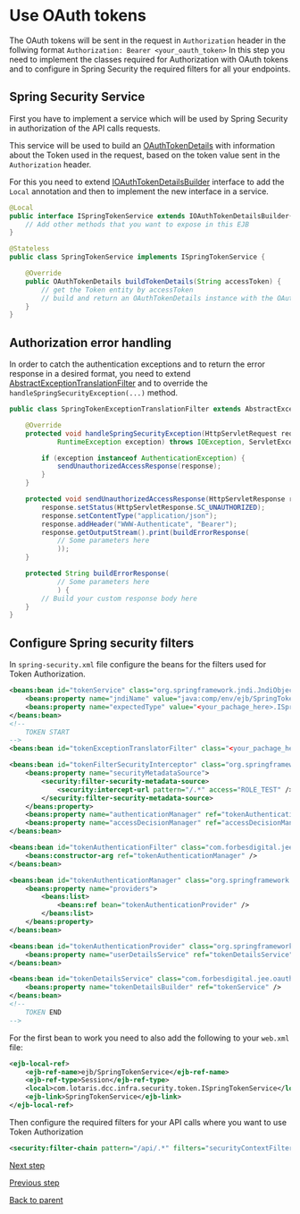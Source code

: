 # Use OAuth tokens

The OAuth tokens will be sent in the request in `Authorization` header in the follwing format `Authorization: Bearer <your_oauth_token>` 
In this step you need to implement the classes required for Authorization with OAuth tokens and to configure in Spring Security the required filters for all your endpoints.

## Spring Security Service

First you have to implement a service which will be used by Spring Security in authorization of the API calls requests.

This service will be used to build an [OAuthTokenDetails][OAuthTokenDetails] with information about the Token used in the request, based on the token value sent in the `Authorization` header.

For this you need to extend [IOAuthTokenDetailsBuilder][IOAuthTokenDetailsBuilder] interface to add the `Local` annotation and then to implement the new interface in a service.

```java
@Local
public interface ISpringTokenService extends IOAuthTokenDetailsBuilder{
	// Add other methods that you want to expose in this EJB 
}
```

```java
@Stateless
public class SpringTokenService implements ISpringTokenService {

	@Override
	public OAuthTokenDetails buildTokenDetails(String accessToken) {
		// get the Token entity by accessToken
		// build and return an OAuthTokenDetails instance with the OAuth Token information required for authentication
	}
}
```

## Authorization error handling

In order to catch the authentication exceptions and to return the error response in a desired format, you need to extend [AbstractExceptionTranslationFilter][AbstractExceptionTranslationFilter] and to override the `handleSpringSecurityException(...)` method.

```java
public class SpringTokenExceptionTranslationFilter extends AbstractExceptionTranslationFilter {

	@Override
	protected void handleSpringSecurityException(HttpServletRequest request, HttpServletResponse response, FilterChain chain,
			RuntimeException exception) throws IOException, ServletException {

        if (exception instanceof AuthenticationException) {
			sendUnauthorizedAccessResponse(response);
		}
	}

	protected void sendUnauthorizedAccessResponse(HttpServletResponse response) throws IOException {
		response.setStatus(HttpServletResponse.SC_UNAUTHORIZED);
		response.setContentType("application/json");
		response.addHeader("WWW-Authenticate", "Bearer");
		response.getOutputStream().print(buildErrorResponse(
			// Some parameters here
			));
	}

	protected String buildErrorResponse(
			// Some parameters here
			) {
		// Build your custom response body here
	}	
}
```

## Configure Spring security filters

In `spring-security.xml` file configure the beans for the filters used for Token Authorization.

```xml
<beans:bean id="tokenService" class="org.springframework.jndi.JndiObjectFactoryBean">
	<beans:property name="jndiName" value="java:comp/env/ejb/SpringTokenService"/>
	<beans:property name="expectedType" value="<your_pachage_here>.ISpringTokenService"/>
</beans:bean>	
<!--
	TOKEN START
-->
<beans:bean id="tokenExceptionTranslatorFilter" class="<your_pachage_here>.SpringTokenExceptionTranslationFilter" />	

<beans:bean id="tokenFilterSecurityInterceptor" class="org.springframework.security.web.access.intercept.FilterSecurityInterceptor">
	<beans:property name="securityMetadataSource">
		<security:filter-security-metadata-source>
			<security:intercept-url pattern="/.*" access="ROLE_TEST" />
		</security:filter-security-metadata-source>
	</beans:property>
	<beans:property name="authenticationManager" ref="tokenAuthenticationManager" />
	<beans:property name="accessDecisionManager" ref="accessDecisionManager" />
</beans:bean>

<beans:bean id="tokenAuthenticationFilter" class="com.forbesdigital.jee.oauth.spring.token.TokenBearerAuthenticationFilter">
	<beans:constructor-arg ref="tokenAuthenticationManager" />
</beans:bean>

<beans:bean id="tokenAuthenticationManager" class="org.springframework.security.authentication.ProviderManager">
	<beans:property name="providers">
		<beans:list>
			<beans:ref bean="tokenAuthenticationProvider" />
		</beans:list>
	</beans:property>
</beans:bean>

<beans:bean id="tokenAuthenticationProvider" class="org.springframework.security.authentication.dao.DaoAuthenticationProvider">
	<beans:property name="userDetailsService" ref="tokenDetailsService" />
</beans:bean>

<beans:bean	id="tokenDetailsService" class="com.forbesdigital.jee.oauth.spring.token.OAuthTokenDetailsService">
	<beans:property name="tokenDetailsBuilder" ref="tokenService" />
</beans:bean>
<!--
	TOKEN END
-->
```

For the first bean to work you need to also add the following to your `web.xml` file:

```xml
<ejb-local-ref>
	<ejb-ref-name>ejb/SpringTokenService</ejb-ref-name>
	<ejb-ref-type>Session</ejb-ref-type>
	<local>com.lotaris.dcc.infra.security.token.ISpringTokenService</local>
	<ejb-link>SpringTokenService</ejb-link>
</ejb-local-ref>
```

Then configure the required filters for your API calls where you want to use Token Authorization

```xml
<security:filter-chain pattern="/api/.*" filters="securityContextFilter, tokenExceptionTranslatorFilter, tokenAuthenticationFilter, tokenFilterSecurityInterceptor" />
```

[Next step](enforce-scopes.md)

[Previous step](request-tokens.md)

[Back to parent](../README.md)


[OAuthTokenDetails]: src/main/java/com/forbesdigital/jee/oauth/spring/token/OAuthTokenDetails.java
[IOAuthTokenDetailsBuilder]: src/main/java/com/forbesdigital/jee/oauth/spring/token/IOAuthTokenDetailsBuilder.java
[AbstractExceptionTranslationFilter]: src/main/java/com/forbesdigital/jee/oauth/spring/AbstractExceptionTranslationFilter.java